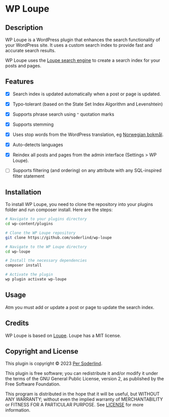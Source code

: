 # WP Loupe

## Description

WP Loupe is a WordPress plugin that enhances the search functionality of your WordPress site. It uses a custom search index to provide fast and accurate search results.

WP Loupe uses the [Loupe search engine](https://github.com/loupe-php/loupe/blob/main/README.md) to create a search index for your posts and pages.

## Features

- [x] Search index is updated automatically when a post or page is updated.
- [x] Typo-tolerant (based on the State Set Index Algorithm and Levenshtein)
- [x] Supports phrase search using `"` quotation marks
- [x] Supports stemming
- [x] Uses stop words from the WordPress translation, eg [Norwegian bokmål](https://translate.wordpress.org/projects/wp/dev/nb/default/?filters%5Bstatus%5D=either&filters%5Boriginal_id%5D=70980&filters%5Btranslation_id%5D=2917948). 
- [x] Auto-detects languages
- [x] Reindex all posts and pages from the admin interface (Settings > WP Loupe).
- [ ] Supports filtering (and ordering) on any attribute with any SQL-inspired filter statement



## Installation

To install WP Loupe, you need to clone the repository into your plugins folder and run composer install. Here are the steps:

```bash
# Navigate to your plugins directory
cd wp-content/plugins

# Clone the WP Loupe repository
git clone https://github.com/soderlind/wp-loupe

# Navigate to the WP Loupe directory
cd wp-loupe

# Install the necessary dependencies
composer install

# Activate the plugin
wp plugin activate wp-loupe
```

## Usage

Atm you must add or update a post or page to update the search index.

## Credits

WP Loupe is based on [Loupe](https://github.com/loupe-php/loupe/). Loupe has a MIT license.

## Copyright and License

This plugin is copyright © 2023 [Per Soderlind](http://github.com/soderlind).

This plugin is free software; you can redistribute it and/or modify it under the terms of the GNU General Public License, version 2, as published by the Free Software Foundation.

This program is distributed in the hope that it will be useful, but WITHOUT ANY WARRANTY; without even the implied warranty of MERCHANTABILITY or FITNESS FOR A PARTICULAR PURPOSE. See [LICENSE](LICENSE) for more information.

